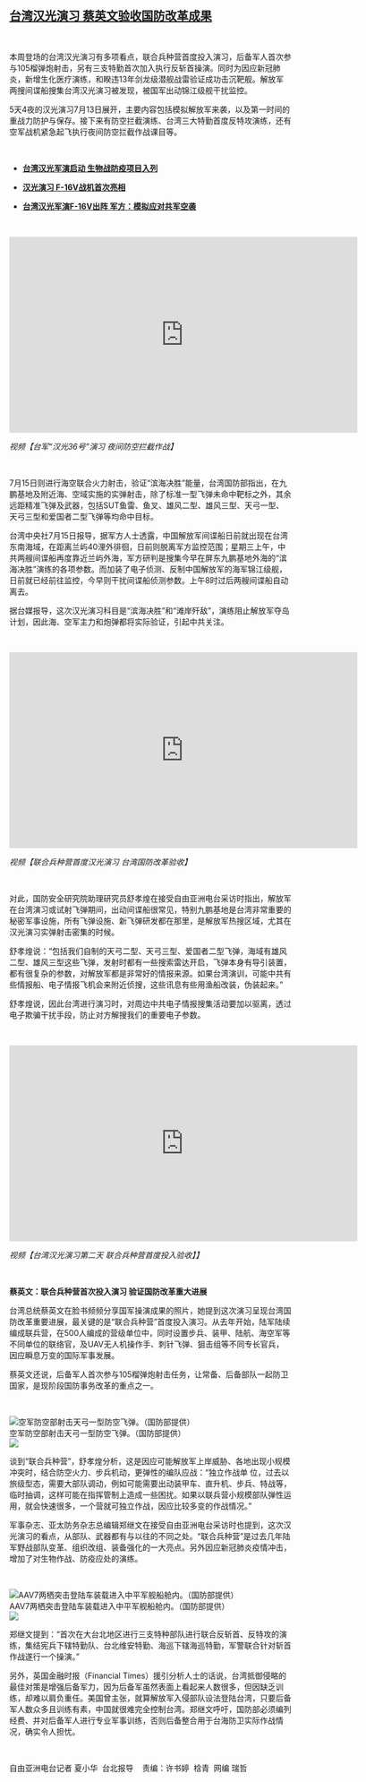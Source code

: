 <!--1594828763000-->
[台湾汉光演习 蔡英文验收国防改革成果](https://www.rfa.org/mandarin/yataibaodao/gangtai/hx-07152020112400.html)
------

<p> </p><p>本周登场的台湾汉光演习有多项看点，联合兵种营首度投入演习，后备军人首次参与105榴弹炮射击，另有三支特勤首次加入执行反斩首操演。同时为因应新冠肺炎，新增生化医疗演练，和睽违13年剑龙级潜舰战雷验证成功击沉靶舰。解放军两搜间谍船搜集台湾汉光演习被发现，被国军出动锦江级舰干扰监控。</p><p>5天4夜的汉光演习7月13日展开，主要内容包括模拟解放军来袭，以及第一时间的重战力防护与保存。接下来有防空拦截演练、台湾三大特勤首度反特攻演练，还有空军战机紧急起飞执行夜间防空拦截作战课目等。</p><p> </p><ul><li><b><a class="external-link" href="http://www.rfa.org/mandarin/yataibaodao/gangtai/hx-07132020104336.html">台湾汉光军演启动 生物战防疫项目入列</a></b></li></ul><ul><li><b><a class="external-link" href="http://www.rfa.org/mandarin/yataibaodao/gangtai/hx-05282019083008.html">汉光演习 F-16V战机首次亮相</a></b></li></ul><ul><li><b><a class="external-link" href="http://www.rfa.org/mandarin/Xinwen/2-05272019135024.html">台湾汉光军演F-16V出阵 军方：模拟应对共军空袭</a></b></li></ul><p> </p><p><iframe frameborder="0" height="350" scrolling="no" src="https://www.facebook.com/plugins/video.php?href=https%3A%2F%2Fwww.facebook.com%2FRFAChinese%2Fvideos%2F740111466746312%2F&amp;show_text=0&amp;width=622" width="622"></iframe></p><p><i>视频【台军“汉光36号”演习 夜间防空拦截作战】</i></p><p> </p><p>7月15日则进行海空联合火力射击，验证“滨海决胜”能量，台湾国防部指出，在九鹏基地及附近海、空域实施的实弹射击，除了标准一型飞弹未命中靶标之外，其余远距精准飞弹及武器，包括SUT鱼雷、鱼叉、雄风二型、雄风三型、天弓一型、天弓三型和爱国者二型飞弹等均命中目标。</p><p>台湾中央社7月15日报导，据军方人士透露，中国解放军间谍船日前就出现在台湾东南海域，在距离兰屿40浬外徘徊，日前则脱离军方监控范围；星期三上午，中共两艘间谍船再度靠近兰屿外海，军方研判是搜集今早在屏东九鹏基地外海的“滨海决胜”演练的各项参数。而加装了电子侦测、反制中国解放军的海军锦江级舰，日前就已经前往监控，今早则干扰间谍船侦测参数。上午8时过后两艘间谍船自动离去。</p><p>据台媒报导，这次汉光演习科目是“滨海决胜”和“滩岸歼敌”，演练阻止解放军夺岛计划，因此海、空军主力和炮弹都将实际验证，引起中共关注。</p><p> </p><p><iframe frameborder="0" height="350" scrolling="no" src="https://www.facebook.com/plugins/video.php?href=https%3A%2F%2Fwww.facebook.com%2FRFAChinese%2Fvideos%2F646579002881909%2F&amp;show_text=0&amp;width=622" width="622"></iframe></p><p><i><span class="_44bj">视频【联合兵种营首度汉光演习 台湾国防改革验收】</span></i></p><p> </p><p>对此，国防安全研究院助理研究员舒孝煌在接受自由亚洲电台采访时指出，解放军在台湾演习或试射飞弹期间，出动间谍船很常见，特别九鹏基地是台湾非常重要的秘密军事设施，所有飞弹设施、新飞弹研发都在那里，是解放军热搜区域，尤其在汉光演习实弹射击密集的时候。</p><p>舒孝煌说：“包括我们自制的天弓二型、天弓三型、爱国者二型飞弹，海域有雄风二型、雄风三型这些飞弹，发射时都有一些搜索雷达开启，飞弹本身有导引装置，都有很复杂的参数，对解放军都是非常好的情报来源。如果台湾演训，可能中共有些情报船、电子情报飞机会来附近侦搜，这些讯息有些用渔船改装，伪装起来。”</p><p>舒孝煌说，因此台湾进行演习时，对周边中共电子情报搜集活动要加以驱离，透过电子欺骗干扰手段，防止对方解搜我们的重要电子参数。</p><p> </p><p><iframe frameborder="0" height="350" scrolling="no" src="https://www.facebook.com/plugins/video.php?href=https%3A%2F%2Fwww.facebook.com%2FRFAChinese%2Fvideos%2F332117281147444%2F&amp;show_text=0&amp;width=622" width="622"></iframe></p><p><i><span class="_44bj">视频【台湾汉光演习第二天 联合兵种营首度投入验收】】</span></i></p><p> </p><p><b>蔡英文：联合兵种营首次投入演习 验证国防改革重大进展</b></p><p>台湾总统蔡英文在脸书频频分享国军操演成果的照片，她提到这次演习呈现台湾国防改革重要进展，最关键的是“联合兵种营”首度投入演习。从去年开始，陆军陆续编成联兵营，在500人编成的营级单位中，同时设置步兵、装甲、陆航、海空军等不同单位的联络官，及UAV无人机操作手、刺针飞弹、狙击组等不同专长官兵，因应瞬息万变的国际军事发展。</p><p>蔡英文还说，后备军人首次参与105榴弹炮射击任务，让常备、后备部队一起防卫国家，是现阶段国防事务改革的重点之一。</p><p> </p><p><div class="image-inline captioned" style="width:1280px;"><div style="width:1280px;"><img alt="空军防空部射击天弓一型防空飞弹。（国防部提供）" src="https://www.rfa.org/mandarin/yataibaodao/gangtai/hx-07152020112400.html/1-2.jpeg" title="空军防空部射击天弓一型防空飞弹。（国防部提供）"/></div><div class="image-caption"><span style="width:1280px;">空军防空部射击天弓一型防空飞弹。（国防部提供）</span><span class="copyright"> </span></div><div id="zoomattribute"><a class="single_image" href="/mandarin/yataibaodao/gangtai/hx-07152020112400.html/1-2.jpeg" title="空军防空部射击天弓一型防空飞弹。（国防部提供）"><img src="/rfa_resources/graphics/icon-zoom.png"/></a></div></div></p><p>谈到“联合兵种营”，舒孝煌分析，这是因应可能解放军上岸威胁、各地出现小规模冲突时，结合防空火力、步兵机动，更弹性的编队应战：“独立作战单 位，过去以旅级型态，需要大部队调动，例如可能需要出动装甲车、直升机、步兵、特战等，临时抽调，这样可能在指挥管制上造成一些困扰。如果以联兵营小规模部队弹性运用，就会快速很多，一个营就可独立作战，因应比较多变的作战情况。”</p><p>军事杂志、亚太防务杂志总编辑郑继文在接受自由亚洲电台采访时也提到，这次汉光演习的看点，从部队、武器都有与以往的不同之处。“联合兵种营”是过去几年陆军野战部队变革、组织改组、装备强化的一大亮点。另外因应新冠肺炎疫情冲击，增加了对生物作战、防疫应处的演练。</p><p> </p><p><div class="image-inline captioned" style="width:1280px;"><div style="width:1280px;"><img alt="AAV7两栖突击登陆车装载进入中平军舰船舱内。（国防部提供）" src="https://www.rfa.org/mandarin/yataibaodao/gangtai/hx-07152020112400.html/1-7.jpeg" title="AAV7两栖突击登陆车装载进入中平军舰船舱内。（国防部提供）"/></div><div class="image-caption"><span style="width:1280px;">AAV7两栖突击登陆车装载进入中平军舰船舱内。（国防部提供）</span><span class="copyright"> </span></div><div id="zoomattribute"><a class="single_image" href="/mandarin/yataibaodao/gangtai/hx-07152020112400.html/1-7.jpeg" title="AAV7两栖突击登陆车装载进入中平军舰船舱内。（国防部提供）"><img src="/rfa_resources/graphics/icon-zoom.png"/></a></div></div></p><p>郑继文提到：“首次在大台北地区进行三支特种部队进行联合反斩首、反特攻的演练，集结宪兵下辖特勤队、台北维安特勤、海巡下辖海巡特勤，军警联合针对斩首作战遂行一个操演。”</p><p>另外，英国金融时报（Financial Times）援引分析人士的话说，台湾抵御侵略的最佳对策是增强后备军力，因为后备军虽然表面上看起来人数很多，但因缺乏训练，却难以肩负重任。美国曾主张，就算解放军入侵部队设法登陆台湾，只要后备军人数众多且训练有素，中国就很难完全控制台湾。郑继文呼吁，国防部必须编列经费、并对后备军人进行专业军事训练，否则后备整合用于台海防卫实际作战情况，确实令人担忧。</p><p> </p><p>自由亚洲电台记者 夏小华  台北报导    责编：许书婷  梒青  网编 瑞哲</p>
